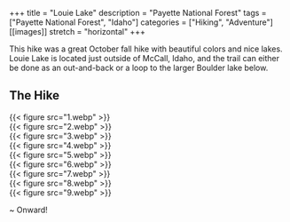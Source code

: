 +++
title = "Louie Lake"
description = "Payette National Forest"
tags = ["Payette National Forest", "Idaho"]
categories = ["Hiking", "Adventure"]
[[images]]
  stretch = "horizontal"
+++

This hike was a great October fall hike with beautiful colors and nice lakes.
Louie Lake is located just outside of McCall, Idaho, and the trail can either be done as an out-and-back or a loop to the larger Boulder lake below.
<!--more-->

## The Hike

{{< figure src="1.webp" >}} \
{{< figure src="2.webp" >}} \
{{< figure src="3.webp" >}} \
{{< figure src="4.webp" >}} \
{{< figure src="5.webp" >}} \
{{< figure src="6.webp" >}} \
{{< figure src="7.webp" >}} \
{{< figure src="8.webp" >}} \
{{< figure src="9.webp" >}}

~ Onward!

